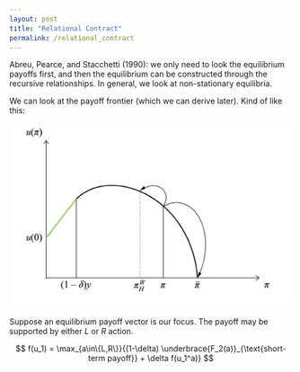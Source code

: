 ```yaml
---
layout: post
title: "Relational Contract"
permalink: /relational_contract
---
```


Abreu, Pearce, and Stacchetti (1990): we only need to look the equilibrium payoffs first, and then the equilibrium can be constructed through the recursive relationships. In general, we look at non-stationary equilibria.

We can look at the payoff frontier (which we can derive later). Kind of like this:

![frontier](https://github.com/HubertYHZhang/HubertYHZhang.github.io/raw/main/images/SCR-20250303-pnes.png)

Suppose an equilibrium payoff vector is our focus. The payoff may be supported by either $L$ or $R$ action.

$$ f(u_1) = \max_{a\in\{L,R\}}{(1-\delta) \underbrace{F_2(a)}_{\text{short-term payoff}} + \delta f(u_1^a)} $$
